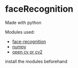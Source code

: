 # faceRecognition

Made with python

Modules used:
- [face-recognition](https://pypi.org/project/face-recognition/)
- [numpy](https://pypi.org/project/numpy/)
- [open cv or cv2](https://pypi.org/project/opencv-python/)

install the modules beforehand
